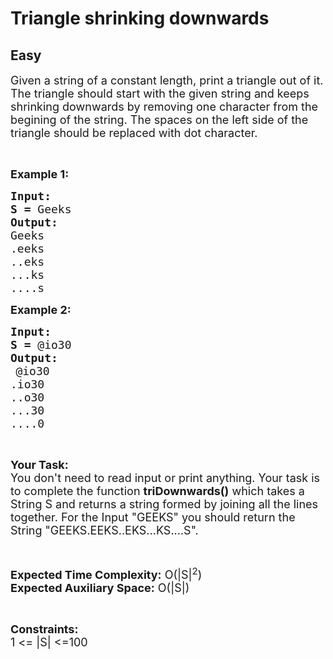 # Triangle shrinking downwards
## Easy
<div class="problems_problem_content__Xm_eO"><p><span style="font-size:18px">Given a string of a constant length, print&nbsp;a triangle out of it. The triangle should start with the given&nbsp;string and keeps shrinking&nbsp;downwards by removing&nbsp;one character from the begining of the string. The spaces on the left side of the triangle should be replaced with dot character.</span></p>

<p>&nbsp;</p>

<p><span style="font-size:18px"><strong>Example 1:</strong></span><span style="font-size:18px"><strong> </strong></span></p>

<pre><span style="font-size:18px"><strong>Input:</strong>
<strong>S = </strong>Geeks</span>
<span style="font-size:18px"><strong>Output:</strong>
Geeks
.eeks
..eks
...ks
....s
</span></pre>

<p><span style="font-size:18px"><strong>Example 2:</strong></span><span style="font-size:18px"><strong> </strong></span></p>

<pre><span style="font-size:18px"><strong>Input:</strong>
<strong>S = </strong></span><span style="font-size:18px">@io30</span> 
<span style="font-size:18px"><strong>Output:</strong>
</span> <span style="font-size:18px">@io30
.io30
..o30
...30
....0</span> </pre>

<p>&nbsp;</p>

<p><span style="font-size:18px"><strong>Your Task:</strong><br>
You don't need to read input or print anything. Your task is to complete the function <strong>triDownwards()</strong> which takes a String S and returns a string formed by joining all the lines together. For the Input "GEEKS" you should return the String "GEEKS.EEKS..EKS...KS....S".</span></p>

<p>&nbsp;</p>

<p><span style="font-size:18px"><strong>Expected Time Complexity:</strong> O(|S|<sup>2</sup>)<br>
<strong>Expected Auxiliary Space:</strong> O(|S|)</span></p>

<p>&nbsp;</p>

<p><span style="font-size:18px"><strong>Constraints:</strong><br>
1 &lt;= |S| &lt;=100</span></p>
</div>